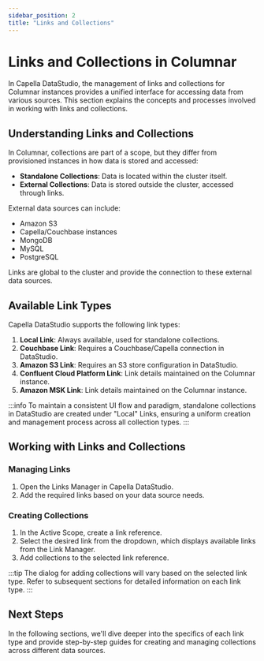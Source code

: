 ```yaml
---
sidebar_position: 2
title: "Links and Collections"
---
```


# Links and Collections in Columnar

In Capella DataStudio, the management of links and collections for Columnar instances provides a unified interface for accessing data from various sources. This section explains the concepts and processes involved in working with links and collections.

## Understanding Links and Collections

In Columnar, collections are part of a scope, but they differ from provisioned instances in how data is stored and accessed:

- **Standalone Collections**: Data is located within the cluster itself.
- **External Collections**: Data is stored outside the cluster, accessed through links.

External data sources can include:

- Amazon S3
- Capella/Couchbase instances
- MongoDB
- MySQL
- PostgreSQL

Links are global to the cluster and provide the connection to these external data sources.

## Available Link Types

Capella DataStudio supports the following link types:

1. **Local Link**: Always available, used for standalone collections.
2. **Couchbase Link**: Requires a Couchbase/Capella connection in DataStudio.
3. **Amazon S3 Link**: Requires an S3 store configuration in DataStudio.
4. **Confluent Cloud Platform Link**: Link details maintained on the Columnar instance.
5. **Amazon MSK Link**: Link details maintained on the Columnar instance.

:::info
To maintain a consistent UI flow and paradigm, standalone collections in DataStudio are created under "Local" Links, ensuring a uniform creation and management process across all collection types.
:::

## Working with Links and Collections

### Managing Links

1. Open the Links Manager in Capella DataStudio.
2. Add the required links based on your data source needs.

### Creating Collections

1. In the Active Scope, create a link reference.
2. Select the desired link from the dropdown, which displays available links from the Link Manager.
3. Add collections to the selected link reference.

:::tip
The dialog for adding collections will vary based on the selected link type. Refer to subsequent sections for detailed information on each link type.
:::

## Next Steps

In the following sections, we'll dive deeper into the specifics of each link type and provide step-by-step guides for creating and managing collections across different data sources.
